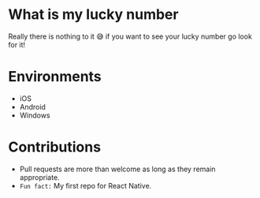 # What is my lucky number

Really there is nothing to it 😅 if you want to see your lucky number go look for it!

# Environments

- iOS
- Android
- Windows

# Contributions

- Pull requests are more than welcome as long as they remain appropriate.
- `Fun fact:` My first repo for React Native.
